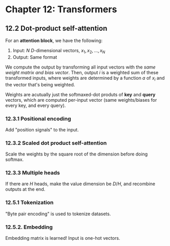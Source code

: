 # Chapter 12: Transformers

## 12.2 Dot-product self-attention

For an **attention block**, we have the following:

1. Input: $N$ $D$-dimensional vectors, $x_1, x_2, \dots, x_N$
2. Output: Same format

We compute the output by transforming all input vectors with the _same weight matrix and bias vector_. Then, output $i$ is a weighted sum of these transformed inputs, where weights are determined by a function $a$ of $x_i$ and the vector that's being weighted.

Weights are acutually just the softmaxed-dot produts of **key** and **query** vectors, which are computed per-input vector (same weights/biases for every key, and every query).

### 12.3.1 Positional encoding

Add "position signals" to the input.

### 12.3.2 Scaled dot product self-attention

Scale the weights by the square root of the dimension before doing softmax.

### 12.3.3 Multiple heads

If there are $H$ heads, make the value dimension be $D/H$, and recombine outputs at the end.

### 12.5.1 Tokenization

"Byte pair encoding" is used to tokenize datasets.

### 12.5.2. Embedding

Embedding matrix is learned! Input is one-hot vectors.
